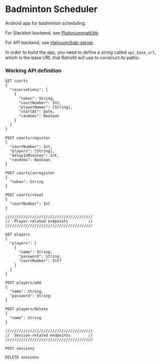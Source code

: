 # Badminton Scheduler

Android app for badminton scheduling.

For Slackbot backend, see [Plutoniummatt/bb](https://github.com/plutoniummatt/bb)

For API backend, see [Haloyum/bab-server](https://github.com/Haloyum/bab-server)

In order to build the app, you need to define a string called `api_base_url`, which
is the base URL that Retrofit will use to construct its paths.

### Working API definition
```
GET courts
{
  "reservations": [
    {
      "token": String,
      "courtNumber": Int,
      "playerNames": [String],
      "startAt": Date,
      "randoms": Boolean
    }
  ]
}

POST courts/register
{
  "courtNumber": Int,
  "players": [String],
  "delayInMinutes": Int,
  "randoms": Boolean
}

POST courts/unregister
{
  "token": String
}

POST courts/reset
{
  "courtNumber": Int
}

///////////////////////////////////////
//  Player-related endpoints         //
///////////////////////////////////////

GET players
{
  "players": [
    {
      "name": String,
      "password": String,
      "courtNumber": Int?
    }
  ]
}

POST players/add
{
  "name": String,
  "password": String
}

POST players/delete
{
  "name": String
}

///////////////////////////////////////
//  Session-related endpoints        //
///////////////////////////////////////

POST sessions

DELETE sessions
```
